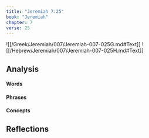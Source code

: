 ```yaml
---
title: "Jeremiah 7:25"
book: "Jeremiah"
chapter: 7
verse: 25
---
```

![[/Greek/Jeremiah/007/Jeremiah-007-025G.md#Text]]
![[/Hebrew/Jeremiah/007/Jeremiah-007-025H.md#Text]]

## Analysis

#### Words

#### Phrases

#### Concepts

## Reflections
